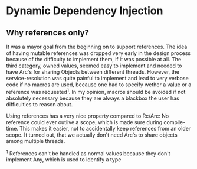 # Dynamic Dependency Injection
## Why references only?
It was a mayor goal from the beginning on to support references. The idea of having mutable references was dropped very early in the design process because of the difficulty to implement them, if it was possible at all. The third category, owned values, seemed easy to implement and needed to have Arc's for sharing Objects between different threads. However, the service-resolution was quite painful to implement and lead to very verbose code if no macros are used, because one had to specify wether a value or a reference was requested<sup>1</sup>. In my opinion, macros should be avoided if not absolutely necessary because they are always a blackbox the user has difficulties to reason about.

Using references has a very nice property compared to Rc/Arc: No reference could ever outlive a scope, which is made sure during compile-time. This makes it easier, not to accidentally keep references from an older scope. It turned out, that we actually don't need Arc's to share objects among multiple threads.

<sup>1</sup> References can't be handled as normal values because they don't implement Any, which is used to identify a type